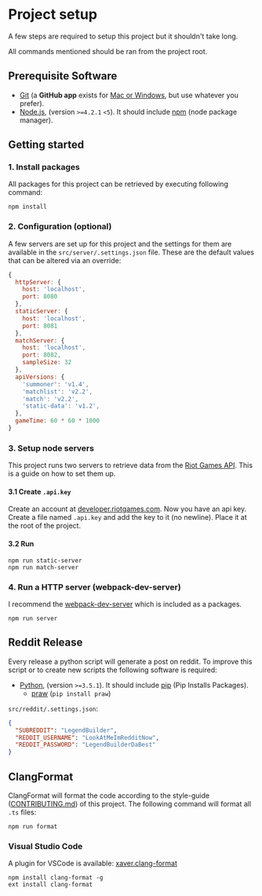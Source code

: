 # Project setup

A few steps are required to setup this project but it shouldn't take long.

All commands mentioned should be ran from the project root.

## Prerequisite Software

* [Git](http://git-scm.com) (a **GitHub app** exists for [Mac or Windows](http://desktop.github.com), but use whatever you prefer).
* [Node.js](http://nodejs.org), (version `>=4.2.1` `<5`). It should include [npm](https://www.npmjs.com/) (node package manager).

## Getting started

### 1. Install packages
All packages for this project can be retrieved by executing following command:
```
npm install
```

### 2. Configuration (optional)
A few servers are set up for this project and the settings for them are available in the `src/server/.settings.json` file.
These are the default values that can be altered via an override:
```Javascript
{
  httpServer: {
    host: 'localhost',
    port: 8080
  },
  staticServer: {
    host: 'localhost',
    port: 8081
  },
  matchServer: {
    host: 'localhost',
    port: 8082,
    sampleSize: 32
  },
  apiVersions: {
    'summoner': 'v1.4',
    'matchlist': 'v2.2',
    'match': 'v2.2',
    'static-data': 'v1.2',
  },
  gameTime: 60 * 60 * 1000
}
```

### 3. Setup node servers
This project runs two servers to retrieve data from the [Riot Games API](https://developer.riotgames.com/).
This is a guide on how to set them up.

#### 3.1 Create `.api.key`
Create an account at [developer.riotgames.com](https://developer.riotgames.com/). Now you have an api key.
Create a file named `.api.key` and add the key to it (no newline). Place it at the root of the project.

#### 3.2 Run
```
npm run static-server
npm run match-server
```

### 4. Run a HTTP server (webpack-dev-server)
I recommend the [webpack-dev-server](https://github.com/webpack/webpack-dev-server) which is included as a packages.

```
npm run server
```

## Reddit Release
Every release a python script will generate a post on reddit. To improve this script or to create new scripts the following software is required:

* [Python](https://www.python.org/downloads/), (version `>=3.5.1`). It should include [pip](https://pypi.python.org/pypi/pip) (Pip Installs Packages). 
  * [praw](https://praw.readthedocs.org) (`pip install praw`)

`src/reddit/.settings.json`:
```JSON
{
  "SUBREDDIT": "LegendBuilder",
  "REDDIT_USERNAME": "LookAtMeImRedditNow",
  "REDDIT_PASSWORD": "LegendBuilderDaBest"
}
```

## <a name="clang-format"></a> ClangFormat
ClangFormat will format the code according to the style-guide ([CONTRIBUTING.md](CONTRIBUTING#rules)) of this project.
The following command will format all `.ts` files:
```
npm run format
```

### Visual Studio Code
A plugin for VSCode is available: [xaver.clang-format](https://marketplace.visualstudio.com/items?itemName=xaver.clang-format)

```
npm install clang-format -g
ext install clang-format
```
